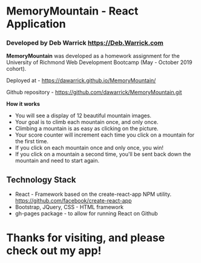 # MemoryMountain - React Application

### Developed by Deb Warrick https://Deb.Warrick.com

**MemoryMountain** was developed as a homework assignment for the University of Richmond Web Development Bootcamp (May - October 2019 cohort).

Deployed at - https://dawarrick.github.io/MemoryMountain/

Github repository - https://github.com/dawarrick/MemoryMountain.git


**How it works**

* You will see a display of 12 beautiful mountain images.
* Your goal is to climb each mountain once, and only once.
* Climbing a mountain is as easy as clicking on the picture.
* Your score counter will increment each time you click on a mountain for the first time.
* If you click on each mountain once and only once, you win!
* If you click on a mountain a second time, you'll be sent back down the mountain and need to start again.

## Technology Stack
* React - Framework based on the create-react-app NPM utility. https://github.com/facebook/create-react-app
* Bootstrap, JQuery, CSS - HTML framework
* gh-pages package - to allow for running React on Github

# Thanks for visiting, and please check out my app!